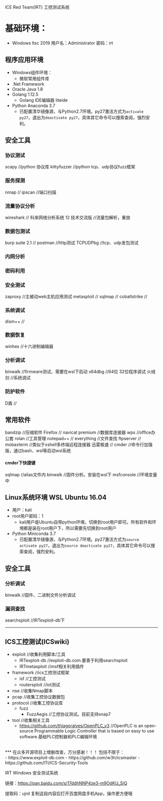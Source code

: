 ICE Red Team(IRT) 工控测试系统

# 基础环境：
- Windows ltsc 2019 用户名：Administrator 密码：irt
## 程序应用环境
- Windows组件环境：
    - 微软常用组件库
- .Net Framework
- Oracle Java 1.8
- Golang 1.12.5
    - Golang IDE编辑器 liteide
- Python Anaconda 3.7
    - 已配置清华镜像源，与Python2.7环境。py27激活方式为```activate py27```，退出为```deactivate py27```，具体其它命令可以搜索查阅，强烈安利。
## 安全工具
### 协议测试
scapy    //python 协议库
kittyfuzzer    //python tcp、udp协议fuzz框架
### 服务探测
nmap    //
ipscan    //端口扫描
### 流量协议分析
wireshark    //
科来网络分析系统 12 技术交流版    //流量包解析，重放
### 数据包测试
burp suite 2.1    //
postman    //http测试
TCPUDPbg    //tcp、udp发包测试
### 内网分析
### 密码利用
### 安全测试
zaproxy    //主被动web主机应用测试
metasploit    //
sqlmap    //
cobaltstrike    //
### 系统调试
dism++    //
### 数据恢复
winhex    //十六进制编辑器
### 分析调试
binwalk    //firmware测试，需要在wsl下启动
x64dbg    //64位 32位程序调试
火绒剑    //系统调试
### 防护软件
D盾    //
## 常用软件
bandzip    //压缩软件
Firefox    //
navicat premium    //数据库连接器
wps    //office办公套
rolan    //工具管理
notepad++    //
everything    //文件查找
ftpserver    //
mobaxterm    //类似于xshell多终端远程连接器
迅雷极速    //
cmder    //命令行加强版，通过bash、wsl等启动wsl系统
#### cmder下快捷键
sqlmap    //alias文件内
binwalk    //固件分析。安装在wsl下
msfconsole    //环境变量中

## Linux系统环境 WSL Ubuntu 16.04
- 用户：kali
- root用户密码：1
    - kali用户是Ubuntu自带python环境，切换到root用户即可。所有软件和环境都是装在root用户下，所以需要先切换到root用户
- Python Miniconda 3.7
    - 已配置清华镜像源，与Python2.7环境。py27激活方式为```source activate py27```，退出为```source deactivate py27```，具体其它命令可以搜索查阅，强烈安利。
## 安全工具
### 分析调试
binwalk    //固件、二进制文件分析调试
### 漏洞查找
searchsploit    //IRTexploit-db下
<br>
***
## ICS工控测试(ICSwiki)
- exploit    //收集利用脚本/工具
    - IRTexploit-db    //exploit-db.com.要善于利用searchsploit
    - IRTmetasploit    //msf相关利用插件
- framework    //ics工控测试框架
    - isf    //工控测试
    - routersploit    //iot测试
- nse    //收集Nmap脚本
- pcap    //收集工控协议数据包
- protocol    //收集工控协议库
    - fuzz
        - FuzzAegis    //工控协议测试。目前支持snap7
- tool    //收集相关工具
    - https://github.com/thiagoralves/OpenPLC_v3    //OpenPLC is an open-source Programmable Logic Controller that is based on easy to use software.基础PLC控制器和PLC编辑环境
<br>
***
在众多开源项目上增删改查，万分感谢！！！
包括不限于：<br>
- https://www.exploit-db.com
- https://github.com/w3h/icsmaster
- https://github.com/ITI/ICS-Security-Tools
<br>


IRT Windows 安全测试系统

链接：https://pan.baidu.com/s/17ddhNNP4ze3-m9OdKU_SjQ 

提取码：ujrd 
复制这段内容后打开百度网盘手机App，操作更方便哦